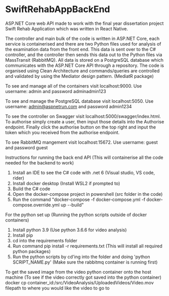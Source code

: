 # SwiftRehabAppBackEnd

ASP.NET Core web API made to work with the final year dissertation project Swift Rehab Application which was written in React Native.

The controller and main bulk of the code is written in ASP.NET Core, each service is containerised and there are two Python files used for analysis of the examination data from the front end. This data is sent over to the C# controller, and the controller then sends this data out to the Python files via MassTransit (RabbitMQ).
All data is stored on a PostgreSQL database which communicates with the ASP.NET Core API through a repository.
The code is organised using Clean Architecture and commands/queries are controlled and validated by using the Mediator design pattern. (MediatR package)


To see and manage all of the containers visit localhost:9000. Use username: admin and password adminadmin123

To see and manage the PostgreSQL database visit localhost:5050. Use username: admin@aspnetrun.com and password admin1234

To see the controller on Swagger visit localhost:5000/swagger/index.html. To authorise simply create a user, then input those details into the Authorise endpoint. Finally click the authorise button on the top right and input the token which you received from the authorise endpoint.

To see RabbitMQ mangement visit localhost:15672. Use username: guest and password guest

Instructions for running the back end API (This will containerise all the code needed for the backend to work)

1. Install an IDE to see the C# code with .net 6 (Visual studio, VS code, rider)
2. Install docker desktop (Install WSL2 if prompted to)
3. Build the C# code
4. Open the docker-compose project in powershell (src folder in the code)
5. Run the command "docker-compose -f docker-compose.yml -f docker-compose.override.yml up --build"


For the python set up (Running the python scripts outside of docker containers)
1. Install python 3.9 (Use python 3.6.6 for video analysis)
2. Install pip
3. cd into the requirements folder
4. Run command pip install -r requirements.txt (This will install all required python packages)
5. Run the python scripts by cd'ing into the folder and doing 'python SCRIPT_NAME.py' (Make sure the rabbitmq container is running first)

To get the saved image from the video python container onto the host machine (To see if the video correctly got saved into the python container)
docker cp container_id:/src/VideoAnalysis/UploadedVideos/Video.mov filepath to where you would like the video to go to
